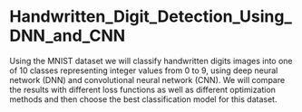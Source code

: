 # Handwritten_Digit_Detection_Using_DNN_and_CNN

Using the MNIST dataset we will classify handwritten digits images into one of 10 classes representing integer values from 0 to 9, using deep neural network (DNN) and convolutional neural network (CNN). We will compare the results with different loss functions as well as different optimization methods and then choose the best classification model for this dataset.

